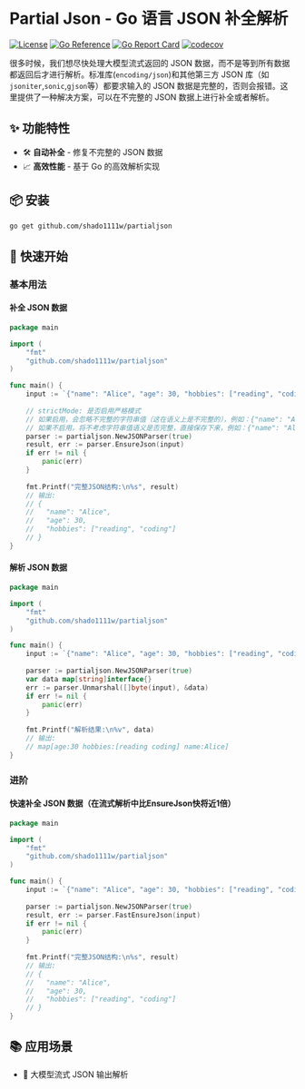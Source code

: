 # Partial Json - Go 语言 JSON 补全解析

[![License](https://img.shields.io/badge/license-MIT-blue.svg)](LICENSE)
[![Go Reference](https://pkg.go.dev/badge/github.com/shado1111w/partialjson.svg)](https://pkg.go.dev/github.com/shado1111w/partialjson)
[![Go Report Card](https://goreportcard.com/badge/github.com/shado1111w/partialjson)](https://goreportcard.com/report/github.com/shado1111w/partialjson)
[![codecov](https://codecov.io/gh/shado1111w/partialjson/graph/badge.svg?token=5B0NBMQTGS)](https://codecov.io/gh/shado1111w/partialjson)

很多时候，我们想尽快处理大模型流式返回的 JSON 数据，而不是等到所有数据都返回后才进行解析。标准库(`encoding/json`)和其他第三方 JSON 库（如`jsoniter`,`sonic`,`gjson`等）都要求输入的 JSON 数据是完整的，否则会报错。这里提供了一种解决方案，可以在不完整的 JSON 数据上进行补全或者解析。

## ✨ 功能特性

- 🛠 **自动补全** - 修复不完整的 JSON 数据
- 📈 **高效性能** - 基于 Go 的高效解析实现

## 📦 安装

```bash
go get github.com/shado1111w/partialjson
```

## 🚀 快速开始
### 基本用法
#### 补全 JSON 数据
```go
package main

import (
    "fmt"
    "github.com/shado1111w/partialjson"
)

func main() {
    input := `{"name": "Alice", "age": 30, "hobbies": ["reading", "coding"`
    
	// strictMode: 是否启用严格模式
	// 如果启用，会忽略不完整的字符串值（这在语义上是不完整的），例如：{"name": "Alic 的输出结果为{"name": null}
	// 如果不启用，将不考虑字符串值语义是否完整，直接保存下来，例如：{"name": "Alic 的输出结果为{"name": "Alic"}
	parser := partialjson.NewJSONParser(true)
	result, err := parser.EnsureJson(input)
    if err != nil {
        panic(err)
    }
    
    fmt.Printf("完整JSON结构:\n%s", result)
    // 输出:
    // {
    //   "name": "Alice",
    //   "age": 30,
    //   "hobbies": ["reading", "coding"]
    // }
}
```
#### 解析 JSON 数据
```go
package main

import (
    "fmt"
    "github.com/shado1111w/partialjson"
)

func main() {
    input := `{"name": "Alice", "age": 30, "hobbies": ["reading", "coding"`
    
	parser := partialjson.NewJSONParser(true)
	var data map[string]interface{}
	err := parser.Unmarshal([]byte(input), &data)
    if err != nil {
        panic(err)
    }
    
    fmt.Printf("解析结果:\n%v", data)
    // 输出:
    // map[age:30 hobbies:[reading coding] name:Alice]
}
```
### 进阶
#### 快速补全 JSON 数据（在流式解析中比EnsureJson快将近1倍）
```go
package main

import (
    "fmt"
    "github.com/shado1111w/partialjson"
)

func main() {
    input := `{"name": "Alice", "age": 30, "hobbies": ["reading", "coding"`
    
	parser := partialjson.NewJSONParser(true)
	result, err := parser.FastEnsureJson(input)
    if err != nil {
        panic(err)
    }
    
    fmt.Printf("完整JSON结构:\n%s", result)
    // 输出:
    // {
    //   "name": "Alice",
    //   "age": 30,
    //   "hobbies": ["reading", "coding"]
    // }
}
```

## 📚 应用场景
- 💬 大模型流式 JSON 输出解析
